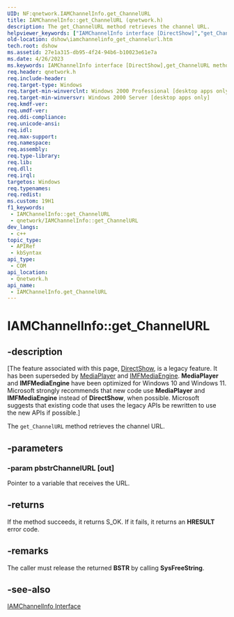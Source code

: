 ```yaml
---
UID: NF:qnetwork.IAMChannelInfo.get_ChannelURL
title: IAMChannelInfo::get_ChannelURL (qnetwork.h)
description: The get_ChannelURL method retrieves the channel URL.
helpviewer_keywords: ["IAMChannelInfo interface [DirectShow]","get_ChannelURL method","IAMChannelInfo.get_ChannelURL","IAMChannelInfo::get_ChannelURL","IAMChannelInfoget_ChannelURL","dshow.iamchannelinfo_get_channelurl","get_ChannelURL","get_ChannelURL method [DirectShow]","get_ChannelURL method [DirectShow]","IAMChannelInfo interface","qnetwork/IAMChannelInfo::get_ChannelURL"]
old-location: dshow\iamchannelinfo_get_channelurl.htm
tech.root: dshow
ms.assetid: 27e1a315-db95-4f24-94b6-b10023e61e7a
ms.date: 4/26/2023
ms.keywords: IAMChannelInfo interface [DirectShow],get_ChannelURL method, IAMChannelInfo.get_ChannelURL, IAMChannelInfo::get_ChannelURL, IAMChannelInfoget_ChannelURL, dshow.iamchannelinfo_get_channelurl, get_ChannelURL, get_ChannelURL method [DirectShow], get_ChannelURL method [DirectShow],IAMChannelInfo interface, qnetwork/IAMChannelInfo::get_ChannelURL
req.header: qnetwork.h
req.include-header: 
req.target-type: Windows
req.target-min-winverclnt: Windows 2000 Professional [desktop apps only]
req.target-min-winversvr: Windows 2000 Server [desktop apps only]
req.kmdf-ver: 
req.umdf-ver: 
req.ddi-compliance: 
req.unicode-ansi: 
req.idl: 
req.max-support: 
req.namespace: 
req.assembly: 
req.type-library: 
req.lib: 
req.dll: 
req.irql: 
targetos: Windows
req.typenames: 
req.redist: 
ms.custom: 19H1
f1_keywords:
 - IAMChannelInfo::get_ChannelURL
 - qnetwork/IAMChannelInfo::get_ChannelURL
dev_langs:
 - c++
topic_type:
 - APIRef
 - kbSyntax
api_type:
 - COM
api_location:
 - Qnetwork.h
api_name:
 - IAMChannelInfo.get_ChannelURL
---
```


# IAMChannelInfo::get_ChannelURL


## -description

\[The feature associated with this page, [DirectShow](/windows/win32/directshow/directshow), is a legacy feature. It has been superseded by [MediaPlayer](/uwp/api/Windows.Media.Playback.MediaPlayer) and [IMFMediaEngine](/windows/win32/api/mfmediaengine/nn-mfmediaengine-imfmediaengine). **MediaPlayer** and **IMFMediaEngine** have been optimized for Windows 10 and Windows 11. Microsoft strongly recommends that new code use **MediaPlayer** and **IMFMediaEngine** instead of **DirectShow**, when possible. Microsoft suggests that existing code that uses the legacy APIs be rewritten to use the new APIs if possible.\]

The <code>get_ChannelURL</code> method retrieves the channel URL.

## -parameters

### -param pbstrChannelURL [out]

Pointer to a variable that receives the URL.

## -returns

If the method succeeds, it returns S_OK. If it fails, it returns an <b>HRESULT</b> error code.

## -remarks

The caller must release the returned <b>BSTR</b> by calling <b>SysFreeString</b>.

## -see-also

<a href="/windows/desktop/api/qnetwork/nn-qnetwork-iamchannelinfo">IAMChannelInfo Interface</a>